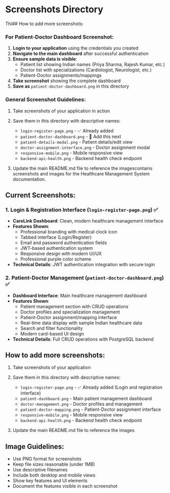 # Screenshots Directory

Thi## How to add more screenshots:

### For Patient-Doctor Dashboard Screenshot:
1. **Login to your application** using the credentials you created
2. **Navigate to the main dashboard** after successful authentication
3. **Ensure sample data is visible**:
   - Patient list showing Indian names (Priya Sharma, Rajesh Kumar, etc.)
   - Doctor list with specializations (Cardiologist, Neurologist, etc.)
   - Patient-Doctor assignments/mappings
4. **Take screenshot** showing the complete dashboard
5. **Save as** `patient-doctor-dashboard.png` in this directory

### General Screenshot Guidelines:
1. Take screenshots of your application in action
2. Save them in this directory with descriptive names:
   - `login-register-page.png` - ✅ Already added 
   - `patient-doctor-dashboard.png` - 📝 Add this next
   - `patient-details-modal.png` - Patient details/edit view
   - `doctor-assignment-interface.png` - Doctor assignment modal
   - `responsive-mobile.png` - Mobile responsive view
   - `backend-api-health.png` - Backend health check endpoint

3. Update the main README.md file to reference the imagescontains screenshots and images for the Healthcare Management System documentation.

## Current Screenshots:

### 1. Login & Registration Interface (`login-register-page.png`) ✅
- **CareLink Dashboard**: Clean, modern healthcare management interface
- **Features Shown**: 
  - Professional branding with medical clock icon
  - Tabbed interface (Login/Register)
  - Email and password authentication fields
  - JWT-based authentication system
  - Responsive design with modern UI/UX
  - Professional purple color scheme
- **Technical Details**: JWT authentication integration with secure login

### 2. Patient-Doctor Management (`patient-doctor-dashboard.png`) ✅
- **Dashboard Interface**: Main healthcare management dashboard
- **Features Shown**: 
  - Patient management section with CRUD operations
  - Doctor profiles and specialization management
  - Patient-Doctor assignment/mapping interface
  - Real-time data display with sample Indian healthcare data
  - Search and filter functionality
  - Modern card-based UI design
- **Technical Details**: Full CRUD operations with PostgreSQL backend

## How to add more screenshots:

1. Take screenshots of your application
2. Save them in this directory with descriptive names:
   - `login-register-page.png` - ✅ Already added (Login and registration interface)
   - `patient-dashboard.png` - Main patient management dashboard
   - `doctor-management.png` - Doctor profiles and management
   - `patient-doctor-mapping.png` - Patient-Doctor assignment interface
   - `responsive-mobile.png` - Mobile responsive view
   - `backend-api-health.png` - Backend health check endpoint

3. Update the main README.md file to reference the images

## Image Guidelines:

- Use PNG format for screenshots
- Keep file sizes reasonable (under 1MB)
- Use descriptive filenames
- Include both desktop and mobile views
- Show key features and UI elements
- Document the features visible in each screenshot
